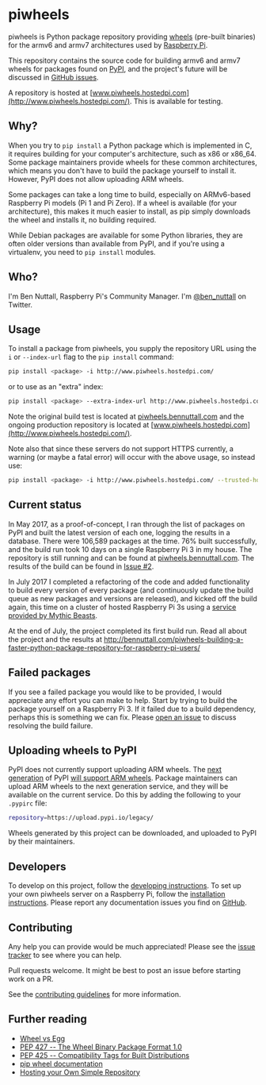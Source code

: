 # piwheels

piwheels is Python package repository providing [wheels](https://packaging.python.org/wheel_egg/) (pre-built binaries) for the armv6 and armv7 architectures used by [Raspberry Pi](https://www.raspberrypi.org/).

This repository contains the source code for building armv6 and armv7 wheels for packages found on [PyPI](https://pypi.python.org/pypi), and the project's future will be discussed in [GitHub issues](https://github.com/bennuttall/piwheels/issues).

A repository is hosted at [www.piwheels.hostedpi.com](http://www.piwheels.hostedpi.com/). This is available for testing.

## Why?

When you try to `pip install` a Python package which is implemented in C, it requires building for your computer's architecture, such as x86 or x86_64. Some package maintainers provide wheels for these common architectures, which means you don't have to build the package yourself to install it. However, PyPI does not allow uploading ARM wheels.

Some packages can take a long time to build, especially on ARMv6-based Raspberry Pi models (Pi 1 and Pi Zero). If a wheel is available (for your architecture), this makes it much easier to install, as pip simply downloads the wheel and installs it, no building required.

While Debian packages are available for some Python libraries, they are often older versions than available from PyPI, and if you're using a virtualenv, you need to `pip install` modules.

## Who?

I'm Ben Nuttall, Raspberry Pi's Community Manager. I'm [@ben_nuttall](https://twitter.com/ben_nuttall/) on Twitter.

## Usage

To install a package from piwheels, you supply the repository URL using the `i` or `--index-url` flag to the `pip install` command:

```bash
pip install <package> -i http://www.piwheels.hostedpi.com/
```

or to use as an "extra" index:

```bash
pip install <package> --extra-index-url http://www.piwheels.hostedpi.com/
```

Note the original build test is located at [piwheels.bennuttall.com](http://piwheels.bennuttall.com/) and the ongoing production repository is located at [www.piwheels.hostedpi.com](http://www.piwheels.hostedpi.com/).

Note also that since these servers do not support HTTPS currently, a warning (or maybe a fatal error) will occur with the above usage, so instead use:

```bash
pip install <package> -i http://www.piwheels.hostedpi.com/ --trusted-host=www.piwheels.hostedpi.com
```

## Current status

In May 2017, as a proof-of-concept, I ran through the list of packages on PyPI and built the latest version of each one, logging the results in a database. There were 106,589 packages at the time. 76% built successfully, and the build run took 10 days on a single Raspberry Pi 3 in my house. The repository is still running and can be found at [piwheels.bennuttall.com](http://piwheels.bennuttall.com/). The results of the build can be found in [Issue #2](https://github.com/bennuttall/piwheels/issues/2).

In July 2017 I completed a refactoring of the code and added functionality to build every version of every package (and continuously update the build queue as new packages and versions are released), and kicked off the build again, this time on a cluster of hosted Raspberry Pi 3s using a [service provided by Mythic Beasts](https://www.mythic-beasts.com/order/rpi).

At the end of July, the project completed its first build run. Read all about the project and the results at http://bennuttall.com/piwheels-building-a-faster-python-package-repository-for-raspberry-pi-users/

## Failed packages

If you see a failed package you would like to be provided, I would appreciate any effort you can make to help. Start by trying to build the package yourself on a Raspberry Pi 3. If it failed due to a build dependency, perhaps this is something we can fix. Please [open an issue](https://github.com/bennuttall/piwheels/issues/new/) to discuss resolving the build failure.

## Uploading wheels to PyPI

PyPI does not currently support uploading ARM wheels. The [next generation](https://pypi.org/) of PyPI [will support ARM wheels](https://github.com/pypa/warehouse/issues/2003). Package maintainers can upload ARM wheels to the next generation service, and they will be available on the current service. Do this by adding the following to your `.pypirc` file:

```bash
repository=https://upload.pypi.io/legacy/
```

Wheels generated by this project can be downloaded, and uploaded to PyPI by their maintainers.

## Developers

To develop on this project, follow the [developing instructions](developing.md). To set up your own piwheels server on a Raspberry Pi, follow the [installation instructions](install.md). Please report any documentation issues you find on [GitHub](https://github.com/bennuttall/piwheels/issues).

## Contributing

Any help you can provide would be much appreciated! Please see the [issue tracker](https://github.com/bennuttall/piwheels/issues) to see where you can help.

Pull requests welcome. It might be best to post an issue before starting work on a PR.

See the [contributing guidelines](CONTRIBUTING.md) for more information.

## Further reading

- [Wheel vs Egg](https://packaging.python.org/wheel_egg/)
- [PEP 427 -- The Wheel Binary Package Format 1.0](https://www.python.org/dev/peps/pep-0427/)
- [PEP 425 -- Compatibility Tags for Built Distributions](https://www.python.org/dev/peps/pep-0425/)
- [pip wheel documentation](https://pip.pypa.io/en/stable/reference/pip_wheel/)
- [Hosting your Own Simple Repository](https://packaging.python.org/self_hosted_repository/)

